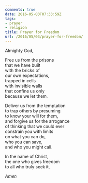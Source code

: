 ```yaml
---
comments: true
date: 2016-05-03T07:33:59Z
tags:
- prayer
- religion
title: Prayer for Freedom
url: /2016/05/03/prayer-for-freedom/
---
```


Almighty God,

Free us from the prisons  
that we have built  
with the bricks of   
our own expectations,  
trapped in cells   
with invisible walls  
that confine us only  
because we let them.

Deliver us from the temptation  
to trap others by presuming   
to know your will for them,  
and forgive us for the arrogance  
of thinking that we could ever  
constrain you with limits   
on what you can do,  
who you can save,  
and who you might call.

In the name of Christ,  
the one who gives freedom  
to all who truly seek it,

*Amen*

